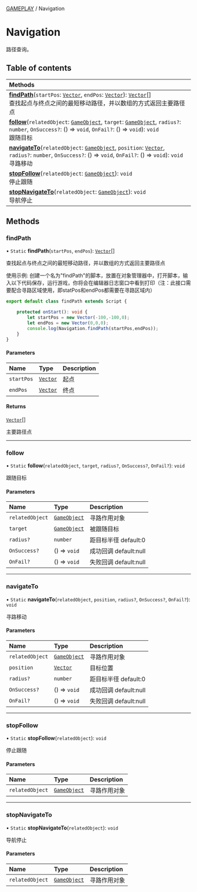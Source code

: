 [GAMEPLAY](../groups/Core.GAMEPLAY.md) / Navigation

# Navigation <Badge type="tip" text="Class" /> <Score text="Navigation" />

路径查询。

## Table of contents

| Methods |
| :-----|
| **[findPath](mw.Navigation.md#findpath)**(`startPos`: [`Vector`](mw.Vector.md), `endPos`: [`Vector`](mw.Vector.md)): [`Vector`](mw.Vector.md)[] <br> 查找起点与终点之间的最短移动路径，并以数组的方式返回主要路径点|
| **[follow](mw.Navigation.md#follow)**(`relatedObject`: [`GameObject`](mw.GameObject.md), `target`: [`GameObject`](mw.GameObject.md), `radius?`: `number`, `OnSuccess?`: () => `void`, `OnFail?`: () => `void`): `void` <br> 跟随目标|
| **[navigateTo](mw.Navigation.md#navigateto)**(`relatedObject`: [`GameObject`](mw.GameObject.md), `position`: [`Vector`](mw.Vector.md), `radius?`: `number`, `OnSuccess?`: () => `void`, `OnFail?`: () => `void`): `void` <br> 寻路移动|
| **[stopFollow](mw.Navigation.md#stopfollow)**(`relatedObject`: [`GameObject`](mw.GameObject.md)): `void` <br> 停止跟随|
| **[stopNavigateTo](mw.Navigation.md#stopnavigateto)**(`relatedObject`: [`GameObject`](mw.GameObject.md)): `void` <br> 导航停止|

## Methods

### findPath <Score text="findPath" /> 

• `Static` **findPath**(`startPos`, `endPos`): [`Vector`](mw.Vector.md)[] 

查找起点与终点之间的最短移动路径，并以数组的方式返回主要路径点


使用示例: 创建一个名为"findPath"的脚本，放置在对象管理器中，打开脚本，输入以下代码保存，运行游戏，你将会在编辑器日志窗口中看到打印（注：此接口需要配合寻路区域使用，即statPos和endPos都需要在寻路区域内）
```ts
export default class findPath extends Script {

    protected onStart(): void {
        let startPos = new Vector(-100,-100,0);
        let endPos = new Vector(0,0,0);
        console.log(Navigation.findPath(startPos,endPos));
    }
}
```

#### Parameters

| Name | Type | Description |
| :------ | :------ | :------ |
| `startPos` | [`Vector`](mw.Vector.md) | 起点 |
| `endPos` | [`Vector`](mw.Vector.md) | 终点 |

#### Returns

[`Vector`](mw.Vector.md)[]

主要路径点

___

### follow <Score text="follow" /> 

• `Static` **follow**(`relatedObject`, `target`, `radius?`, `OnSuccess?`, `OnFail?`): `void` 

跟随目标


#### Parameters

| Name | Type | Description |
| :------ | :------ | :------ |
| `relatedObject` | [`GameObject`](mw.GameObject.md) | 寻路作用对象 |
| `target` | [`GameObject`](mw.GameObject.md) | 被跟随目标 |
| `radius?` | `number` | 距目标半径 default:0 |
| `OnSuccess?` | () => `void` | 成功回调 default:null |
| `OnFail?` | () => `void` | 失败回调 default:null |


___

### navigateTo <Score text="navigateTo" /> 

• `Static` **navigateTo**(`relatedObject`, `position`, `radius?`, `OnSuccess?`, `OnFail?`): `void` 

寻路移动


#### Parameters

| Name | Type | Description |
| :------ | :------ | :------ |
| `relatedObject` | [`GameObject`](mw.GameObject.md) | 寻路作用对象 |
| `position` | [`Vector`](mw.Vector.md) | 目标位置 |
| `radius?` | `number` | 距目标半径 default:0 |
| `OnSuccess?` | () => `void` | 成功回调 default:null |
| `OnFail?` | () => `void` | 失败回调 default:null |


___

### stopFollow <Score text="stopFollow" /> 

• `Static` **stopFollow**(`relatedObject`): `void` 

停止跟随


#### Parameters

| Name | Type | Description |
| :------ | :------ | :------ |
| `relatedObject` | [`GameObject`](mw.GameObject.md) | 寻路作用对象 |


___

### stopNavigateTo <Score text="stopNavigateTo" /> 

• `Static` **stopNavigateTo**(`relatedObject`): `void` 

导航停止


#### Parameters

| Name | Type | Description |
| :------ | :------ | :------ |
| `relatedObject` | [`GameObject`](mw.GameObject.md) | 寻路作用对象 |


